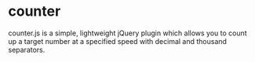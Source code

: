 # counter
counter.js is a simple, lightweight jQuery plugin which allows you to count up a target number at a specified speed with decimal and thousand separators.
